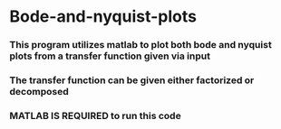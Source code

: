 # Bode-and-nyquist-plots
### This program utilizes matlab to plot both bode and nyquist plots from a transfer function given via input
### The transfer function can be given either factorized or decomposed 
### MATLAB IS REQUIRED to run this code
